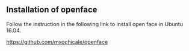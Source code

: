 Installation of openface
---

Follow the instruction in the following link 
to install open face in Ubuntu 16.04.

https://github.com/mxochicale/openface



